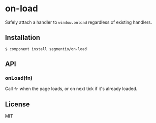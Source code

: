 
# on-load

  Safely attach a handler to `window.onload` regardless of existing handlers.

## Installation

    $ component install segmentio/on-load

## API

### onLoad(fn)
  Call `fn` when the page loads, or on next tick if it's already loaded.

## License

  MIT

